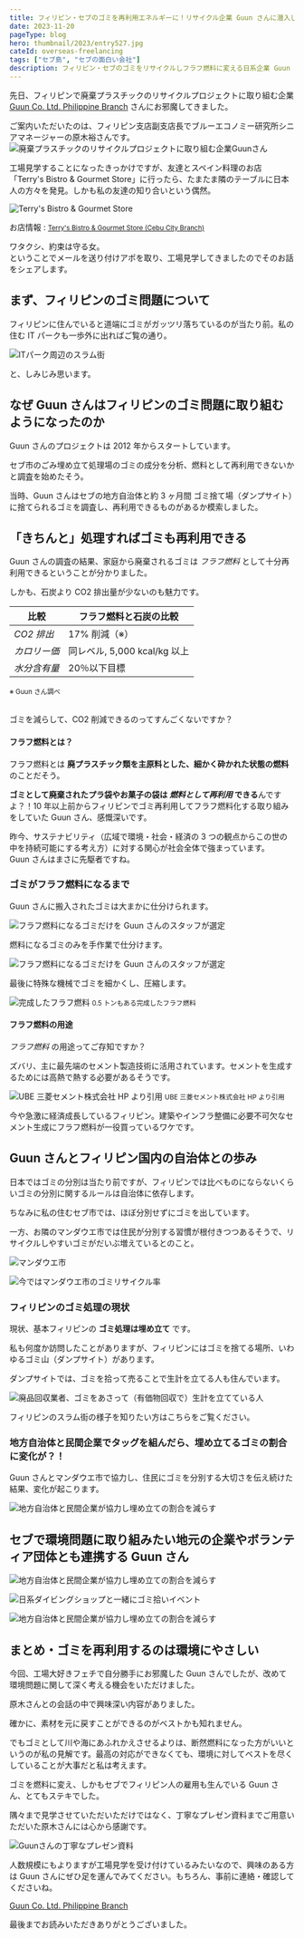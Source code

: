 ```yaml
---
title: フィリピン・セブのゴミを再利用エネルギーに！リサイクル企業 Guun さんに潜入してきた
date: 2023-11-20
pageType: blog
hero: thumbnail/2023/entry527.jpg
cateId: overseas-freelancing
tags: ["セブ島", "セブの面白い会社"]
description: フィリピン・セブのゴミをリサイクルしフラフ燃料に変える日系企業 Guun さんの工場見学に行きました。地元の雇用や自治体のダンプサイトの埋め立てゴミの削減に貢献しているGuunさんの活動をレポート。SDGｓへの取り組み。サステナビリティー。
---
```


先日、フィリピンで廃棄プラスチックのリサイクルプロジェクトに取り組む企業 [Guun Co. Ltd. Philippine Branch](https://www.facebook.com/p/Guun-Co-Ltd-Philippine-Branch-100063939460175/) さんにお邪魔してきました。

ご案内いただいたのは、フィリピン支店副支店長でブルーエコノミー研究所シニアマネージャーの原木裕さんです。
![廃棄プラスチックのリサイクルプロジェクトに取り組む企業Guunさん](./images/11/entry527-13.jpg)

工場見学することになったきっかけですが、友達とスペイン料理のお店「Terry's Bistro & Gourmet Store」に行ったら、たまたま隣のテーブルに日本人の方々を発見。しかも私の友達の知り合いという偶然。

![Terry's Bistro & Gourmet Store](./images/11/entry527-1.jpg)

お店情報 : <small><a href="https://www.facebook.com/p/Terrys-Bistro-Gourmet-Store-100089450187957/" target="_blank" rel="noopener">Terry's Bistro & Gourmet Store (Cebu City Branch) </a></small>

<msg txt="今度、ぜひうちの工場に遊びに来てください。" name="原木さん" cls="right"  img="common/haraki.jpg"></msg>

<msg txt="え？！私、（工場好きなので）マジで行きますよwww"></msg>

ワタクシ、約束は守る女。<br>ということでメールを送り付けアポを取り、工場見学してきましたのでそのお話をシェアします。

<prof></prof>

## まず、フィリピンのゴミ問題について

フィリピンに住んでいると道端にゴミがガッツリ落ちているのが当たり前。私の住む IT パークも一歩外に出ればご覧の通り。

![ITパーク周辺のスラム街](./images/2021/03/entry445-3.jpg)

<msg txt="本当、清潔感に関しては日本はいい国やなぁ。。。"></msg>

と、しみじみ思います。

## なぜ Guun さんはフィリピンのゴミ問題に取り組むようになったのか

<msg txt="セブ市と横浜市が、持続可能な都市開発に関する都市間連携の覚書を交わしており、2012年に横浜市Y-PORT事業による現地合同調査に弊社が参加し、現地の廃棄物処理に関する課題を知ったことが、廃棄プラスチックのリサイクルプロジェクトに取り組むきっかけとなりました。" name="原木さん" cls="right"  img="common/haraki.jpg"></msg>

<msg txt="ほへー、そうなんですか？！！"></msg>

Guun さんのプロジェクトは 2012 年からスタートしています。

セブ市のごみ埋め立て処理場のゴミの成分を分析、燃料として再利用できないかと調査を始めたそう。

当時、Guun さんはセブの地方自治体と約 3 ヶ月間 ゴミ捨て場（ダンプサイト）に捨てられるゴミを調査し、再利用できるものがあるか模索しました。

<msg txt="そもそも、ペットボトルなどの素材・プラスチックって <em>石油からできている</em> じゃないですか？<br>つまり、燃料として使えるんですよ。" name="原木さん" cls="right"  img="common/haraki.jpg"></msg>

<msg txt="なるほど！！確かに！！！"></msg>

## 「きちんと」処理すればゴミも再利用できる

Guun さんの調査の結果、家庭から廃棄されるゴミは _フラフ燃料_ として十分再利用できるということが分かりました。

しかも、石炭より CO2 排出量が少ないのも魅力です。

| 比較         | フラフ燃料と石炭の比較       |
| ------------ | ---------------------------- |
| _CO2 排出_   | 17% 削減（※）                |
| _カロリー価_ | 同レベル, 5,000 kcal/kg 以上 |
| _水分含有量_ | 20％以下目標                 |

<small class="caption--left">※ Guun さん調べ</small>

<br>ゴミを減らして、CO2 削減できるのってすんごくないですか？

#### フラフ燃料とは？

フラフ燃料とは **廃プラスチック類を主原料とした、細かく砕かれた状態の燃料** のことだそう。

**ゴミとして廃棄されたプラ袋やお菓子の袋は _燃料として再利用_ できる**んですよ？！10 年以上前からフィリピンでゴミ再利用してフラフ燃料化する取り組みをしていた Guun さん、感慨深いです。

昨今、サステナビリティ（広域で環境・社会・経済の 3 つの観点からこの世の中を持続可能にする考え方）に対する関心が社会全体で強まっています。<br>Guun さんはまさに先駆者ですね。

### ゴミがフラフ燃料になるまで

Guun さんに搬入されたゴミは大まかに仕分けられます。

![フラフ燃料になるゴミだけを Guun さんのスタッフが選定](./images/11/entry527-11.jpg)

燃料になるゴミのみを手作業で仕分けます。

![フラフ燃料になるゴミだけを Guun さんのスタッフが選定](./images/11/entry527-10.jpg)

最後に特殊な機械でゴミを細かくし、圧縮します。

![完成したフラフ燃料](./images/11/entry527-9.jpg)
<small class="caption">0.5 トンもある完成したフラフ燃料</small>

#### フラフ燃料の用途

_フラフ燃料_ の用途ってご存知ですか？

ズバリ、主に最先端のセメント製造技術に活用されています。セメントを生成するためには高熱で熱する必要があるそうです。

![UBE 三菱セメント株式会社 HP より引用](./images/11/entry527-2.png)
<small class="caption">UBE 三菱セメント株式会社 HP より引用</small>

今や急激に経済成長しているフィリピン。建築やインフラ整備に必要不可欠なセメント生成にフラフ燃料が一役買っているワケです。

## Guun さんとフィリピン国内の自治体との歩み

日本ではゴミの分別は当たり前ですが、フィリピンでは比べものにならないくらいゴミの分別に関するルールは自治体に依存します。

ちなみに私の住むセブ市では、ほぼ分別せずにゴミを出しています。

一方、お隣のマンダウエ市では住民が分別する習慣が根付きつつあるそうで、リサイクルしやすいゴミがだいぶ増えているとのこと。

![マンダウエ市](./images/11/entry527-3.png)

<msg txt="今では弊社に持ち込まれるマンダウエ市の <em>ゴミの85％がリサイクル</em> に繋がってますが、最初はそんなことなかったんですよ。<br>横浜市の事例を参考に、「こうしたらいい！」というフィードバックを重ねました。<br>結果、リサイクル率が向上したんですよ。" name="原木さん" cls="right"  img="common/haraki.jpg"></msg>

![今ではマンダウエ市のゴミリサイクル率](./images/11/entry527-4.png)

<msg txt="ほーーー!!!<br><em>フィードバックと地方自治体</em> との連携が大切なんですね。時間をかけ、住人への「 <em>なぜ分別する必要があるのか</em>」を伝え続けることがカギなんですね。"></msg>

### フィリピンのゴミ処理の現状

現状、基本フィリピンの **ゴミ処理は埋め立て** です。

私も何度か訪問したことがありますが、フィリピンにはゴミを捨てる場所、いわゆるゴミ山（ダンプサイト）があります。

ダンプサイトでは、ゴミを拾って売ることで生計を立てる人も住んでいます。

![廃品回収業者、ゴミをあさって（有価物回収で）生計を立てている人](./images/2021/05/entry464-5-1.jpg)

フィリピンのスラム街の様子を知りたい方はこちらをご覧ください。

<card slug="entry464"></card>

### 地方自治体と民間企業でタッグを組んだら、埋め立てるゴミの割合に変化が？！

Guun さんとマンダウエ市で協力し、住民にゴミを分別する大切さを伝え続けた結果、変化が起こります。

![地方自治体と民間企業が協力し埋め立ての割合を減らす](./images/11/entry527-5.png)

<msg txt="なんと埋め立る <em>ゴミが全体の半分に削減</em> できたんです！これは市と協力して住民に訴求し続けた結果です。" name="原木さん" cls="right"  img="common/haraki.jpg"></msg>

<msg txt="すごい成果ですね！！伝え続けることって本当に大事ですね！！！"></msg>

## セブで環境問題に取り組みたい地元の企業やボランティア団体とも連携する Guun さん

<msg txt="もちろん、家庭ゴミだけではなく環境問題に取り組む企業様からもゴミを回収しています。SDGs に取り組む企業様も増えてますからね。弊社ではゴミを納入された企業様へ証明書を発行しています。<br>ゴミを納入いただいた企業様が、どれだけ環境に貢献したかわかりますしね。" name="原木さん" cls="right"  img="common/haraki.jpg"></msg>

![地方自治体と民間企業が協力し埋め立ての割合を減らす](./images/11/entry527-6.png)

<msg txt="またセブの日本人会や日系ダイビングショップが開催するゴミ拾いのアクティビティに参加し、集めたごみをダンプサイトに持ち込むのではなく、弊社で処理するようにしました。" name="原木さん" cls="right"  img="common/haraki.jpg"></msg>

![日系ダイビングショップと一緒にゴミ拾いイベント](./images/11/entry527-7.jpg)

<msg txt="神守（本名）さんもご存知通り、セブも広いんですが、、、、<br>わざわざ遠くからトラックをレンタルしてゴミを持ってきてくれる、ゴミ問題に関心のあるボランティア団体もあるんですよ。" name="原木さん" cls="right"  img="common/haraki.jpg"></msg>
![地方自治体と民間企業が協力し埋め立ての割合を減らす](./images/11/entry527-8.jpg)

<msg txt="え？！！そんな遠くからボランティア団体が Guun さんの取り組みを知って来るなんて、、、世の中は本当にリサイクルや環境への意識が高まっているんですね。"></msg>

## まとめ・ゴミを再利用するのは環境にやさしい

今回、工場大好きフェチで自分勝手にお邪魔した Guun さんでしたが、改めて環境問題に関して深く考える機会をいただけました。

原木さんとの会話の中で興味深い内容がありました。

<msg txt="リサイクルには2通り有るんです。例えばプラスチックを元通りの素材として再利用する方法と、弊社のやっているような燃料として扱うなど他のものに変えて再利用する方法です。ヨーロッパでは前者が主流です。" name="原木さん" cls="right"  img="common/haraki.jpg"></msg>

確かに、素材を元に戻すことができるのがベストかも知れません。

でもゴミとして川や海にあふれかえさせるよりは、断然燃料になった方がいいというのが私の見解です。最高の対応ができなくても、環境に対してベストを尽くしていることが大事だと私は考えます。

ゴミを燃料に変え、しかもセブでフィリピン人の雇用も生んでいる Guun さん、とてもステキでした。

隅々まで見学させていただいただけではなく、丁寧なプレゼン資料までご用意いただいた原木さんには心から感謝です。

![Guunさんの丁寧なプレゼン資料](./images/11/entry527-12.jpg)

人数規模にもよりますが工場見学を受け付けているみたいなので、興味のある方は Guun さんにぜひ足を運んでみてください。もちろん、事前に連絡・確認してくださいね。

[Guun Co. Ltd. Philippine Branch](https://www.facebook.com/p/Guun-Co-Ltd-Philippine-Branch-100063939460175/)

最後までお読みいただきありがとうございました。
